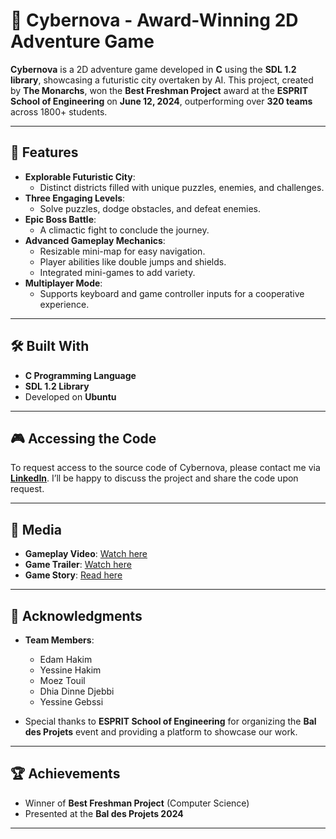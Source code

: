 # 🚀 Cybernova - Award-Winning 2D Adventure Game

**Cybernova** is a 2D adventure game developed in **C** using the **SDL 1.2 library**, showcasing a futuristic city overtaken by AI. This project, created by **The Monarchs**, won the **Best Freshman Project** award at the **ESPRIT School of Engineering** on **June 12, 2024**, outperforming over **320 teams** across 1800+ students.

---

## 🌟 Features
- **Explorable Futuristic City**:
  - Distinct districts filled with unique puzzles, enemies, and challenges.
- **Three Engaging Levels**:
  - Solve puzzles, dodge obstacles, and defeat enemies.
- **Epic Boss Battle**:
  - A climactic fight to conclude the journey.
- **Advanced Gameplay Mechanics**:
  - Resizable mini-map for easy navigation.
  - Player abilities like double jumps and shields.
  - Integrated mini-games to add variety.
- **Multiplayer Mode**:
  - Supports keyboard and game controller inputs for a cooperative experience.

---

## 🛠️ Built With
- **C Programming Language**
- **SDL 1.2 Library**
- Developed on **Ubuntu**

---

## 🎮 Accessing the Code

To request access to the source code of Cybernova, please contact me via **[LinkedIn](https://www.linkedin.com/in/yessinehakim/)**. I’ll be happy to discuss the project and share the code upon request.

---

## 🎥 Media
- **Gameplay Video**: [Watch here](https://lnkd.in/gA_JqEu6)
- **Game Trailer**: [Watch here](https://lnkd.in/d3hXgxmv)
- **Game Story**: [Read here](https://lnkd.in/dFAFD3jW)

---

## 🤝 Acknowledgments
- **Team Members**:  
  - Edam Hakim
  - Yessine Hakim 
  - Moez Touil  
  - Dhia Dinne Djebbi  
  - Yessine Gebssi  

- Special thanks to **ESPRIT School of Engineering** for organizing the **Bal des Projets** event and providing a platform to showcase our work.

---

## 🏆 Achievements
- Winner of **Best Freshman Project** (Computer Science)  
- Presented at the **Bal des Projets 2024**

---
